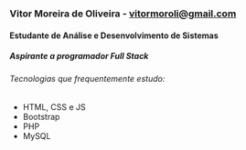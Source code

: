 <!--
**vxt0r/vxt0r** is a ✨ _special_ ✨ repository because its `README.md` (this file) appears on your GitHub profile.

Here are some ideas to get you started:

- 🔭 I’m currently working on ...
- 🌱 I’m currently learning ...
- 👯 I’m looking to collaborate on ...
- 🤔 I’m looking for help with ...
- 💬 Ask me about ...
- 📫 How to reach me: ...
- 😄 Pronouns: ...
- ⚡ Fun fact: ...
-->

### Vitor Moreira de Oliveira - vitormoroli@gmail.com
#### Estudante de Análise e Desenvolvimento de Sistemas
##### Aspirante a programador Full Stack
###### Tecnologias que frequentemente estudo: 
- HTML, CSS e JS
- Bootstrap
- PHP
- MySQL


